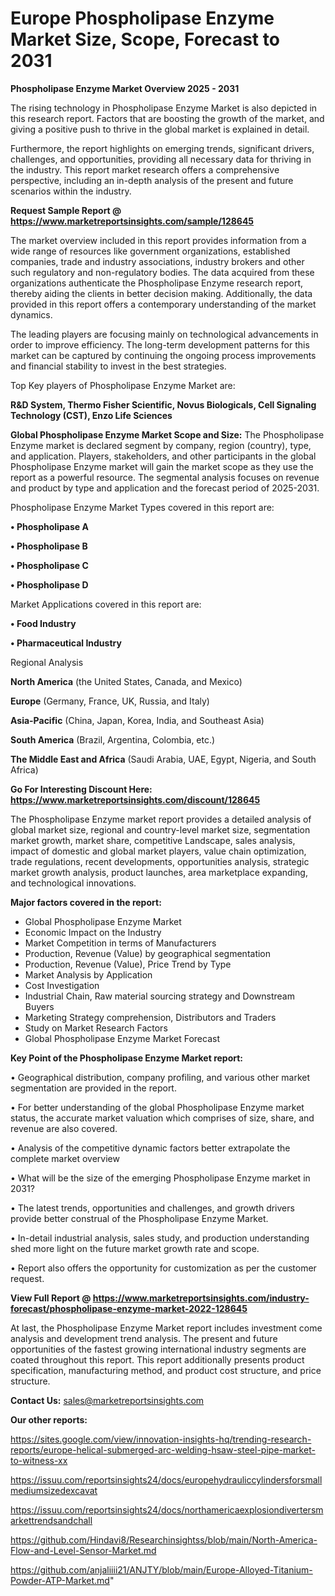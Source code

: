 # Europe Phospholipase Enzyme Market Size, Scope, Forecast to 2031

<Strong> Phospholipase Enzyme Market Overview 2025 - 2031</strong>

The rising technology in Phospholipase Enzyme Market is also depicted in this research report. Factors that are boosting the growth of the market, and giving a positive push to thrive in the global market is explained in detail.

Furthermore, the report highlights on emerging trends, significant drivers, challenges, and opportunities, providing all necessary data for thriving in the industry. This report market research offers a comprehensive perspective, including an in-depth analysis of the present and future scenarios within the industry.

<strong>Request Sample Report @ <a href=https://www.marketreportsinsights.com/sample/128645>https://www.marketreportsinsights.com/sample/128645</a></strong>

The market overview included in this report provides information from a wide range of resources like government organizations, established companies, trade and industry associations, industry brokers and other such regulatory and non-regulatory bodies. The data acquired from these organizations authenticate the Phospholipase Enzyme research report, thereby aiding the clients in better decision making. Additionally, the data provided in this report offers a contemporary understanding of the market dynamics.

The leading players are focusing mainly on technological advancements in order to improve efficiency. The long-term development patterns for this market can be captured by continuing the ongoing process improvements and financial stability to invest in the best strategies.

Top Key players of Phospholipase Enzyme Market are:

<strong>R&D System, Thermo Fisher Scientific, Novus Biologicals, Cell Signaling Technology (CST), Enzo Life Sciences</strong>

<strong><b>Global Phospholipase Enzyme Market Scope and Size:</b></strong>
The Phospholipase Enzyme market is declared segment by company, region (country), type, and application. Players, stakeholders, and other participants in the global Phospholipase Enzyme market will gain the market scope as they use the report as a powerful resource. The segmental analysis focuses on revenue and product by type and application and the forecast period of 2025-2031.

Phospholipase Enzyme Market Types covered in this report are:

<strong>• Phospholipase A

• Phospholipase B

• Phospholipase C

• Phospholipase D</strong>

Market Applications covered in this report are:

<strong>• Food Industry

• Pharmaceutical Industry</strong> 

Regional Analysis

<strong>North America</strong> (the United States, Canada, and Mexico)

<strong>Europe</strong> (Germany, France, UK, Russia, and Italy)

<strong>Asia-Pacific</strong> (China, Japan, Korea, India, and Southeast Asia)

<strong>South America</strong> (Brazil, Argentina, Colombia, etc.)

<strong>The Middle East and Africa</strong> (Saudi Arabia, UAE, Egypt, Nigeria, and South Africa)

<strong>Go For Interesting Discount Here: <a href=https://www.marketreportsinsights.com/discount/128645>https://www.marketreportsinsights.com/discount/128645</a></strong>

The Phospholipase Enzyme market report provides a detailed analysis of global market size, regional and country-level market size, segmentation market growth, market share, competitive Landscape, sales analysis, impact of domestic and global market players, value chain optimization, trade regulations, recent developments, opportunities analysis, strategic market growth analysis, product launches, area marketplace expanding, and technological innovations.

<strong><b>Major factors covered in the report:</b></strong>
<ul>
  <li>Global Phospholipase Enzyme Market </li>
  <li>Economic Impact on the Industry</li>
  <li>Market Competition in terms of Manufacturers</li>
  <li>Production, Revenue (Value) by geographical segmentation</li>
  <li>Production, Revenue (Value), Price Trend by Type</li>
  <li>Market Analysis by Application</li>
  <li>Cost Investigation</li>
  <li>Industrial Chain, Raw material sourcing strategy and Downstream Buyers</li>
  <li>Marketing Strategy comprehension, Distributors and Traders</li>
  <li>Study on Market Research Factors</li>
  <li>Global Phospholipase Enzyme Market Forecast</li>
</ul>

<strong><b>Key Point of the Phospholipase Enzyme Market report:</b></strong>

• Geographical distribution, company profiling, and various other market segmentation are provided in the report.

• For better understanding of the global Phospholipase Enzyme market status, the accurate market valuation which comprises of size, share, and revenue are also covered.

• Analysis of the competitive dynamic factors better extrapolate the complete market overview

• What will be the size of the emerging Phospholipase Enzyme market in 2031?

• The latest trends, opportunities and challenges, and growth drivers provide better construal of the Phospholipase Enzyme Market.

• In-detail industrial analysis, sales study, and production understanding shed more light on the future market growth rate and scope.

• Report also offers the opportunity for customization as per the customer request.

<strong><b>View Full Report @ <a href=https://www.marketreportsinsights.com/industry-forecast/phospholipase-enzyme-market-2022-128645>https://www.marketreportsinsights.com/industry-forecast/phospholipase-enzyme-market-2022-128645</a></b></strong>


At last, the Phospholipase Enzyme Market report includes investment come analysis and development trend analysis. The present and future opportunities of the fastest growing international industry segments are coated throughout this report. This report additionally presents product specification, manufacturing method, and product cost structure, and price structure.

<strong>Contact Us:</strong>
sales@marketreportsinsights.com

<strong>Our other reports:</strong>

<a href=https://sites.google.com/view/innovation-insights-hq/trending-research-reports/europe-helical-submerged-arc-welding-hsaw-steel-pipe-market-to-witness-xx>https://sites.google.com/view/innovation-insights-hq/trending-research-reports/europe-helical-submerged-arc-welding-hsaw-steel-pipe-market-to-witness-xx</a>

<a href=https://issuu.com/reportsinsights24/docs/europehydrauliccylindersforsmallmediumsizedexcavat>https://issuu.com/reportsinsights24/docs/europehydrauliccylindersforsmallmediumsizedexcavat</a>

<a href=https://issuu.com/reportsinsights24/docs/northamericaexplosiondivertersmarkettrendsandchall>https://issuu.com/reportsinsights24/docs/northamericaexplosiondivertersmarkettrendsandchall</a>

<a href=https://github.com/Hindavi8/Researchinsightss/blob/main/North-America-Flow-and-Level-Sensor-Market.md>https://github.com/Hindavi8/Researchinsightss/blob/main/North-America-Flow-and-Level-Sensor-Market.md</a>

<a href=https://github.com/anjaliiii21/ANJTY/blob/main/Europe-Alloyed-Titanium-Powder-ATP-Market.md>https://github.com/anjaliiii21/ANJTY/blob/main/Europe-Alloyed-Titanium-Powder-ATP-Market.md</a>"
